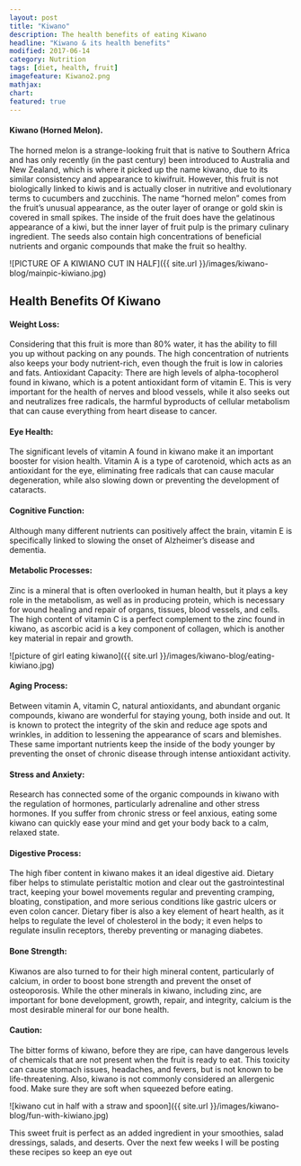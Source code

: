 ```yaml
---
layout: post
title: "Kiwano"
description: The health benefits of eating Kiwano
headline: "Kiwano & its health benefits"
modified: 2017-06-14
category: Nutrition
tags: [diet, health, fruit]
imagefeature: Kiwano2.png
mathjax: 
chart:
featured: true
---
```


<style>

    .notepad-post-title h1{

        display: none!important;
    }

    .modify .notepad-post-title h1{

        display: block!important;
    }

    .bg-img img {
    	 -webkit-background-size: cover!important;
		  -moz-background-size: cover!important;
		  -o-background-size: cover!important;
		  background-size: cover!important;
    }

</style>





#### Kiwano (Horned Melon).

The horned melon is a strange-looking fruit that is native to Southern Africa and has only recently (in the past century) been introduced to Australia and New Zealand, which is where it picked up the name kiwano, due to its similar consistency and appearance to kiwifruit. However, this fruit is not biologically linked to kiwis and is actually closer in nutritive and evolutionary terms to cucumbers and zucchinis. 
The name “horned melon” comes from the fruit’s unusual appearance, as the outer layer of orange or gold skin is covered in small spikes. The inside of the fruit does have the gelatinous appearance of a kiwi, but the inner layer of fruit pulp is the primary culinary ingredient. The seeds also contain high concentrations of beneficial nutrients and organic compounds that make the fruit so healthy.

![PICTURE OF A KIWIANO CUT IN HALF]({{ site.url }}/images/kiwano-blog/mainpic-kiwiano.jpg)



## Health Benefits Of Kiwano

#### Weight Loss: 

Considering that this fruit is more than 80% water, it has the ability to fill you up without packing on any pounds. The high concentration of nutrients also keeps your body nutrient-rich, even though the fruit is low in calories and fats.
Antioxidant Capacity: There are high levels of alpha-tocopherol found in kiwano, which is a potent antioxidant form of vitamin E. This is very important for the health of nerves and blood vessels, while it also seeks out and neutralizes free radicals, the harmful byproducts of cellular metabolism that can cause everything from heart disease to cancer.

#### Eye Health: 

The significant levels of vitamin A found in kiwano make it an important booster for vision health. Vitamin A is a type of carotenoid, which acts as an antioxidant for the eye, eliminating free radicals that can cause macular degeneration, while also slowing down or preventing the development of cataracts.

#### Cognitive Function:

 Although many different nutrients can positively affect the brain, vitamin E is specifically linked to slowing the onset of Alzheimer’s disease and dementia.

#### Metabolic Processes:

Zinc is a mineral that is often overlooked in human health, but it plays a key role in the metabolism, as well as in producing protein, which is necessary for wound healing and repair of organs, tissues, blood vessels, and cells. The high content of vitamin C is a perfect complement to the zinc found in kiwano, as ascorbic acid is a key component of collagen, which is another key material in repair and growth.


![picture of girl eating kiwano]({{ site.url }}/images/kiwano-blog/eating-kiwiano.jpg)

#### Aging Process:

Between vitamin A, vitamin C, natural antioxidants, and abundant organic compounds, kiwano are wonderful for staying young, both inside and out. It is known to protect the integrity of the skin and reduce age spots and wrinkles, in addition to lessening the appearance of scars and blemishes. These same important nutrients keep the inside of the body younger by preventing the onset of chronic disease through intense antioxidant activity.

#### Stress and Anxiety:

Research has connected some of the organic compounds in kiwano with the regulation of hormones, particularly adrenaline and other stress hormones. If you suffer from chronic stress or feel anxious, eating some kiwano can quickly ease your mind and get your body back to a calm, relaxed state.

#### Digestive Process: 

The high fiber content in kiwano makes it an ideal digestive aid. Dietary fiber helps to stimulate peristaltic motion and clear out the gastrointestinal tract, keeping your bowel movements regular and preventing cramping, bloating, constipation, and more serious conditions like gastric ulcers or even colon cancer. Dietary fiber is also a key element of heart health, as it helps to regulate the level of cholesterol in the body; it even helps to regulate insulin receptors, thereby preventing or managing diabetes.

#### Bone Strength:

 Kiwanos are also turned to for their high mineral content, particularly of calcium, in order to boost bone strength and prevent the onset of osteoporosis. While the other minerals in kiwano, including zinc, are 
important for bone development, growth, repair, and integrity, calcium is the most desirable mineral for our bone health.

#### Caution:

The bitter forms of kiwano, before they are ripe, can have dangerous levels of chemicals that are not present when the fruit is ready to eat. This toxicity can cause stomach issues, headaches, and fevers, but is not known to be life-threatening. Also, kiwano is not commonly considered an allergenic food. Make sure they are soft when squeezed before eating.


![kiwano cut in half with a straw and spoon]({{ site.url }}/images/kiwano-blog/fun-with-kiwiano.jpg)



This sweet fruit is perfect as an added ingredient in your smoothies, salad dressings, salads, and deserts.
Over the next few weeks I will be posting these recipes so keep an eye out





